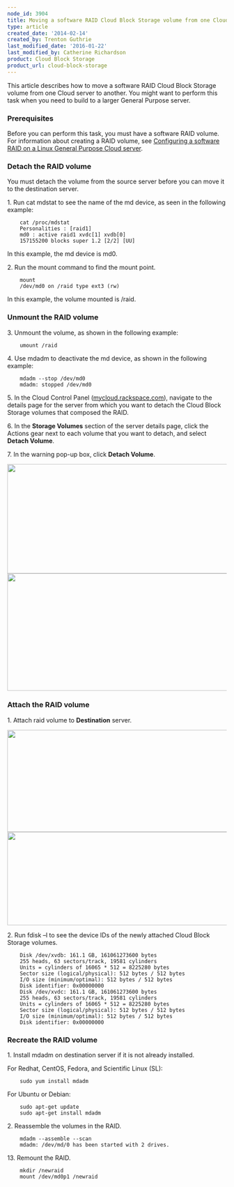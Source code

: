 ```yaml
---
node_id: 3904
title: Moving a software RAID Cloud Block Storage volume from one Cloud server to another
type: article
created_date: '2014-02-14'
created_by: Trenton Guthrie
last_modified_date: '2016-01-22'
last_modified_by: Catherine Richardson
product: Cloud Block Storage
product_url: cloud-block-storage
---
```


This article describes how to move a software RAID Cloud Block Storage
volume from one Cloud server to another. You might want to perform this
task when you need to build to a larger General Purpose server.

### Prerequisites

Before you can perform this task, you must have a software RAID volume.
For information about creating a RAID volume, see [Configuring a
software RAID on a Linux General Purpose Cloud
server](/how-to/configuring-a-software-raid-on-a-linux-general-purpose-cloud-server).

### Detach the RAID volume

You must detach the volume from the source server before you can move it
to the destination server.

1\. Run cat mdstat to see the name of the md device, as seen in the
following example:

        cat /proc/mdstat
        Personalities : [raid1]
        md0 : active raid1 xvdc[1] xvdb[0]
        157155200 blocks super 1.2 [2/2] [UU]

In this example, the md device is md0.

2\. Run the mount command to find the mount point.

        mount
        /dev/md0 on /raid type ext3 (rw)

In this example, the volume mounted is /raid.

### Unmount the RAID volume

3\. Unmount the volume, as shown in the following example:

        umount /raid

4\. Use mdadm to deactivate the md device, as shown in the following
example:

        mdadm --stop /dev/md0
        mdadm: stopped /dev/md0

5\. In the Cloud Control Panel
([mycloud.rackspace.com](http://mycloud.rackspace.com)), navigate to the
details page for the server from which you want to detach the Cloud
Block Storage volumes that composed the RAID.

6\. In the **Storage Volumes** section of the server details page, click the
Actions gear next to each volume that you want to detach, and select
**Detach Volume**.

7\. In the warning pop-up box, click **Detach Volume**.

<img src="https://8026b2e3760e2433679c-fffceaebb8c6ee053c935e8915a3fbe7.ssl.cf2.rackcdn.com/field/image/RAIDImage1.png" width="586" height="251" />

<img src="https://8026b2e3760e2433679c-fffceaebb8c6ee053c935e8915a3fbe7.ssl.cf2.rackcdn.com/field/image/RAIDImage2.png" width="620" height="269" />

### Attach the RAID volume

1\. Attach raid volume to **Destination** server.

<img src="https://8026b2e3760e2433679c-fffceaebb8c6ee053c935e8915a3fbe7.ssl.cf2.rackcdn.com/field/image/RAIDImage3.png" width="626" height="234" />

<img src="https://8026b2e3760e2433679c-fffceaebb8c6ee053c935e8915a3fbe7.ssl.cf2.rackcdn.com/field/image/RAIDImage4.png" width="627" height="214" />

2\. Run fdisk &ndash;l to see the device IDs of the newly attached Cloud Block
Storage volumes.

        Disk /dev/xvdb: 161.1 GB, 161061273600 bytes
        255 heads, 63 sectors/track, 19581 cylinders
        Units = cylinders of 16065 * 512 = 8225280 bytes
        Sector size (logical/physical): 512 bytes / 512 bytes
        I/O size (minimum/optimal): 512 bytes / 512 bytes
        Disk identifier: 0x00000000
        Disk /dev/xvdc: 161.1 GB, 161061273600 bytes
        255 heads, 63 sectors/track, 19581 cylinders
        Units = cylinders of 16065 * 512 = 8225280 bytes
        Sector size (logical/physical): 512 bytes / 512 bytes
        I/O size (minimum/optimal): 512 bytes / 512 bytes
        Disk identifier: 0x00000000

### Recreate the RAID volume

1\. Install mdadm on destination server if it is not already installed.

For Redhat, CentOS, Fedora, and Scientific Linux (SL):

        sudo yum install mdadm


For Ubuntu or Debian:

        sudo apt-get update
        sudo apt-get install mdadm

2\. Reassemble the volumes in the RAID.

        mdadm --assemble --scan
        mdadm: /dev/md/0 has been started with 2 drives.

13\. Remount the RAID.

        mkdir /newraid
        mount /dev/md0p1 /newraid
